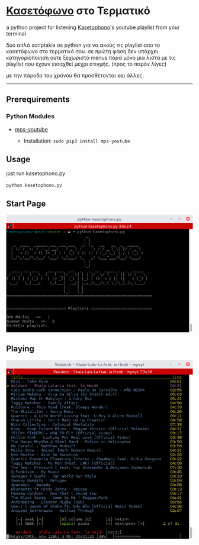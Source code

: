 # [Κασετόφωνο](http://www.kasetophono.com) στο Τερματικό

a python project for listening [Kasetophono](http://www.kasetophono.com)'s youtube playlist from your terminal

δύο απλά scriptakia σε python για να ακούς τις playlist απο το κασετόφωνο στο τερματικό σου. σε πρώτη φάση δεν υπάρχει κατηγορίοποίηση ούτε ξεχωριστά menus παρά μόνο μια λίστα με τις playlist που έχουν εισαχθεί μέχρι στιγμής. \(προς το παρόν λίγες\)

με την πάροδο του χρόνου θα προσθέτονται και άλλες.

---

## Prerequirements

### Python Modules

* [mps-youtube](https://github.com/mps-youtube/)

  * Installation:
    `sudo pip3 install mps-youtube`


## Usage

just run kasetophono.py

`python kasetophono.py`

## Start Page

![](/assets/python-menu.png)

## Playing

![](/assets/python-playlist.png)









